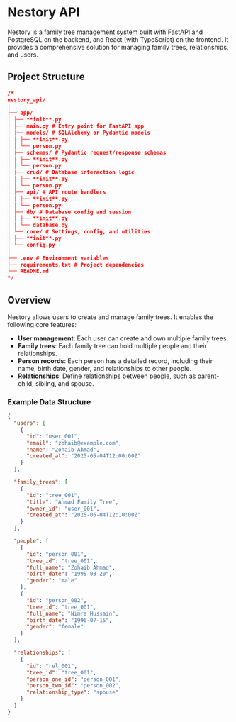 # Nestory API

Nestory is a family tree management system built with FastAPI and PostgreSQL on the backend, and React (with TypeScript) on the frontend. It provides a comprehensive solution for managing family trees, relationships, and users.

## Project Structure

```json
/*
nestory_api/
│
├── app/
│ ├── **init**.py
│ ├── main.py # Entry point for FastAPI app
│ ├── models/ # SQLAlchemy or Pydantic models
│ │ ├── **init**.py
│ │ └── person.py
│ ├── schemas/ # Pydantic request/response schemas
│ │ ├── **init**.py
│ │ └── person.py
│ ├── crud/ # Database interaction logic
│ │ ├── **init**.py
│ │ └── person.py
│ ├── api/ # API route handlers
│ │ ├── **init**.py
│ │ └── person.py
│ ├── db/ # Database config and session
│ │ ├── **init**.py
│ │ └── database.py
│ └── core/ # Settings, config, and utilities
│ ├── **init**.py
│ └── config.py
│
├── .env # Environment variables
├── requirements.txt # Project dependencies
└── README.md
*/
```

## Overview

Nestory allows users to create and manage family trees. It enables the following core features:

- **User management**: Each user can create and own multiple family trees.
- **Family trees**: Each family tree can hold multiple people and their relationships.
- **Person records**: Each person has a detailed record, including their name, birth date, gender, and relationships to other people.
- **Relationships**: Define relationships between people, such as parent-child, sibling, and spouse.

### Example Data Structure

```json
{
  "users": [
    {
      "id": "user_001",
      "email": "zohaib@example.com",
      "name": "Zohaib Ahmad",
      "created_at": "2025-05-04T12:00:00Z"
    }
  ],

  "family_trees": [
    {
      "id": "tree_001",
      "title": "Ahmad Family Tree",
      "owner_id": "user_001",
      "created_at": "2025-05-04T12:10:00Z"
    }
  ],

  "people": [
    {
      "id": "person_001",
      "tree_id": "tree_001",
      "full_name": "Zohaib Ahmad",
      "birth_date": "1995-03-20",
      "gender": "male"
    },
    {
      "id": "person_002",
      "tree_id": "tree_001",
      "full_name": "Nimra Hussain",
      "birth_date": "1996-07-15",
      "gender": "female"
    }
  ],

  "relationships": [
    {
      "id": "rel_001",
      "tree_id": "tree_001",
      "person_one_id": "person_001",
      "person_two_id": "person_002",
      "relationship_type": "spouse"
    }
  ]
}
```
